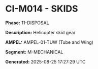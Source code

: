 # CI-M014 - SKIDS

**Phase:** 11-DISPOSAL

**Description:** Helicopter skid gear

**AMPEL:** AMPEL-01-TUW (Tube and Wing)

**Segment:** M-MECHANICAL

**Generated:** 2025-08-25 17:27:29 UTC
